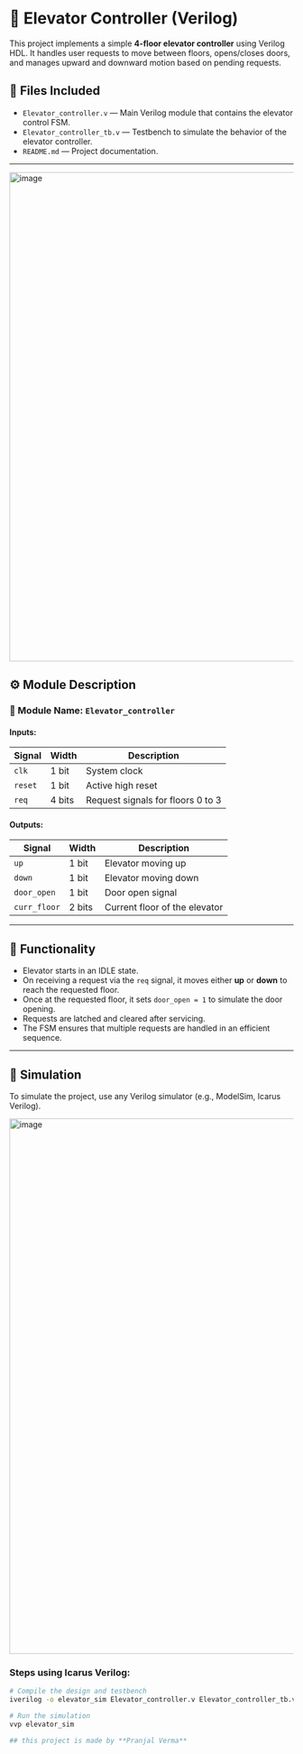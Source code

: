# 🚪 Elevator Controller (Verilog)

This project implements a simple **4-floor elevator controller** using Verilog HDL. It handles user requests to move between floors, opens/closes doors, and manages upward and downward motion based on pending requests.

## 📁 Files Included

- `Elevator_controller.v` — Main Verilog module that contains the elevator control FSM.
- `Elevator_controller_tb.v` — Testbench to simulate the behavior of the elevator controller.
- `README.md` — Project documentation.

---
<img width="1564" height="868" alt="image" src="https://github.com/user-attachments/assets/607ad814-9cb4-4adf-9fcf-922518fc98f1" />


## ⚙️ Module Description

### 📌 Module Name: `Elevator_controller`

#### **Inputs:**
| Signal | Width | Description |
|--------|-------|-------------|
| `clk` | 1 bit | System clock |
| `reset` | 1 bit | Active high reset |
| `req` | 4 bits | Request signals for floors 0 to 3 |

#### **Outputs:**
| Signal | Width | Description |
|--------|-------|-------------|
| `up` | 1 bit | Elevator moving up |
| `down` | 1 bit | Elevator moving down |
| `door_open` | 1 bit | Door open signal |
| `curr_floor` | 2 bits | Current floor of the elevator |

---

## 🔄 Functionality

- Elevator starts in an IDLE state.
- On receiving a request via the `req` signal, it moves either **up** or **down** to reach the requested floor.
- Once at the requested floor, it sets `door_open = 1` to simulate the door opening.
- Requests are latched and cleared after servicing.
- The FSM ensures that multiple requests are handled in an efficient sequence.

---

## 🧪 Simulation

To simulate the project, use any Verilog simulator (e.g., ModelSim, Icarus Verilog).

<img width="1907" height="950" alt="image" src="https://github.com/user-attachments/assets/4da6287e-1b6c-4892-89a9-002935d4cc18" />


### Steps using Icarus Verilog:

```bash
# Compile the design and testbench
iverilog -o elevator_sim Elevator_controller.v Elevator_controller_tb.v

# Run the simulation
vvp elevator_sim

## this project is made by **Pranjal Verma**
